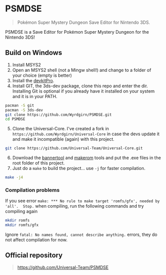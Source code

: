 # PSMDSE
> Pokémon Super Mystery Dungeon Save Editor for Nintendo 3DS.

PSMDSE is a Save Editor for Pokémon Super Mystery Dungeon for the Nintendo 3DS!

## Build on Windows

1) Install MSYS2
2) Open an MSYS2 shell (not a Mingw shell!) and change to a folder of your choice (empty is better)
3) Install the [devkitPro](https://devkitpro.org/wiki/devkitPro_pacman).
4) Install GIT, the 3ds-dev package, clone this repo and enter the dir. Installing Git is optional if you already have it installed on your system and it is in your PATH.
```bash
pacman -S git
pacman -S 3ds-dev
git clone https://github.com/Wyrdgirn/PSMDSE.git
cd PSMDSE
```
5) Clone the Universal-Core. I've created a fork in `https://github.com/Wyrdgirn/Universal-Core` in case the devs update it and make it incompatible (again) with this project.
```bash
git clone https://github.com/Universal-Team/Universal-Core.git
```
6) Download the [bannertool](https://github.com/diasurgical/bannertool/releases) and [makerom](https://github.com/3DSGuy/Project_CTR/releases) tools and put the .exe files in the root folder of this project.
7) Just do a `make` to build the project... use `-j` for faster compilation.
```bash
make -j4
```

### Compilation problems
If you see error `make: *** No rule to make target 'romfs/gfx', needed by 'all'.  Stop.` when compiling, run the following commands and try compiling again
```bash
mkdir romfs
mkdir romfs/gfx
```
Ignore `fatal: No names found, cannot describe anything.` errors, they do not affect compilation for now.

## Official repository
> https://github.com/Universal-Team/PSMDSE
